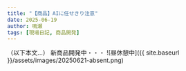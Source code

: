 ```yaml
---
title: "【商品】AIに任せきり注意"
date: 2025-06-19
author: 鳴瀬
tags: [現場日記, 商品開発]
---
```

（以下本文…）
新商品開発中・・・
![昼休憩中]({{ site.baseurl }}/assets/images/20250621-absent.png)
